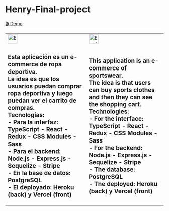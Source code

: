 # Henry-Final-project
 <a href="https://www.youtube.com/watch?v=eQ-MdQsoIGs">🎬 Demo</a>
<table>
<tr>
<td><img align="center"  alt="Español" src="https://hans-rafael.github.io/img/Spain.png" height="30" /><br></td><td><img align = "center" alt="English"  src="https://hans-rafael.github.io/img/uk.png" height="30" />
<br>
</td>
</tr>
<td>
<h3 align="left">
Esta aplicación es un e-commerce de ropa deportiva.<br>
 La idea es que los usuarios puedan comprar ropa deportiva
y luego puedan ver el carrito de compras.<br>
Tecnologías:<br>
- Para la interfaz: TypeScript - React - Redux - CSS Modules - Sass<br>
- Para el backend: Node.js - Express.js - Sequelize - Stripe<br>
- En la base de datos: PostgreSQL<br>
- El deployado: Heroku (back) y Vercel (front)<br>
</h3>
</td>
<td>
<h3 align = "left">
This application is an e-commerce of sportswear.<br>
 The idea is that users can buy sports clothes and then they can see the shopping cart.<br>
Technologies:<br>
- For the interface: TypeScript - React - Redux - CSS Modules - Sass<br>
- For the backend: Node.js - Express.js - Sequelize - Stripe<br>
- The database: PostgreSQL<br>
- The deployed: Heroku (back) y Vercel (front)<br>
</h3>
</td>
<tr>
</tr>
</table>

